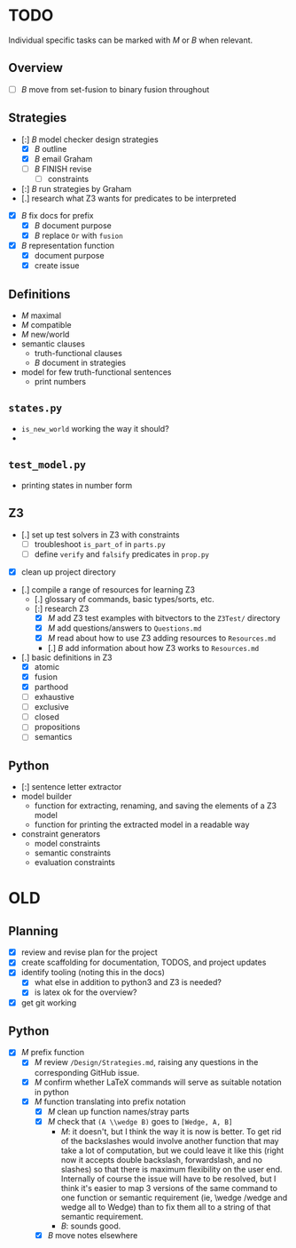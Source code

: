 # TODO

Individual specific tasks can be marked with _M_ or _B_ when relevant.

## Overview

- [ ] _B_ move from set-fusion to binary fusion throughout

## Strategies

- [:] _B_ model checker design strategies
  - [x] _B_ outline
  - [x] _B_ email Graham
  - [ ] _B_ FINISH revise
    - [ ] constraints
- [:] _B_ run strategies by Graham
- [.] research what Z3 wants for predicates to be interpreted
- [x] _B_ fix docs for prefix
  - [x] _B_ document purpose
  - [x] _B_ replace `Or` with `fusion`
- [x] _B_ representation function
  - [x] document purpose
  - [x] create issue

## Definitions

- _M_ maximal
- _M_ compatible
- _M_ new/world
- semantic clauses
  - truth-functional clauses
  - _B_ document in strategies
- model for few truth-functional sentences
  - print numbers

## `states.py`

- `is_new_world` working the way it should?
-

## `test_model.py`

- printing states in number form

## Z3

- [.] set up test solvers in Z3 with constraints
  - [ ] troubleshoot `is_part_of` in `parts.py`
  - [ ] define `verify` and `falsify` predicates in `prop.py`
- [x] clean up project directory
- [.] compile a range of resources for learning Z3
  - [.] glossary of commands, basic types/sorts, etc.
  - [:] research Z3
    - [x] _M_ add Z3 test examples with bitvectors to the `Z3Test/` directory
    - [x] _M_ add questions/answers to `Questions.md`
    - [x] _M_ read about how to use Z3 adding resources to `Resources.md`
    - [.] _B_ add information about how Z3 works to `Resources.md`
- [.] basic definitions in Z3
  - [x] atomic
  - [x] fusion
  - [x] parthood
  - [ ] exhaustive
  - [ ] exclusive
  - [ ] closed
  - [ ] propositions
  - [ ] semantics

## Python

- [:] sentence letter extractor
- model builder
  - function for extracting, renaming, and saving the elements of a Z3 model
  - function for printing the extracted model in a readable way
- constraint generators
  - model constraints
  - semantic constraints
  - evaluation constraints

# OLD

## Planning

- [x] review and revise plan for the project
- [x] create scaffolding for documentation, TODOS, and project updates
- [x] identify tooling (noting this in the docs)
  - [x] what else in addition to python3 and Z3 is needed?
  - [x] is latex ok for the overview?
- [x] get git working

## Python

- [x] _M_ prefix function
  - [x] _M_ review `/Design/Strategies.md`, raising any questions in the corresponding GitHub issue.
  - [x] _M_ confirm whether LaTeX commands will serve as suitable notation in python
  - [x] _M_ function translating into prefix notation
    - [x] _M_ clean up function names/stray parts
    - [x] _M_ check that `(A \\wedge B)` goes to `[Wedge, A, B]`
      - _M_: it doesn't, but I think the way it is now is better. To get rid of the backslashes would involve another function that may take a lot of computation, but we could leave it like this (right now it accepts double backslash, forwardslash, and no slashes) so that there is maximum flexibility on the user end. Internally of course the issue will have to be resolved, but I think it's easier to map 3 versions of the same command to one function or semantic requirement (ie, \\wedge /wedge and wedge all to Wedge) than to fix them all to a string of that semantic requirement.
      - _B_: sounds good.
    - [x] _B_ move notes elsewhere

